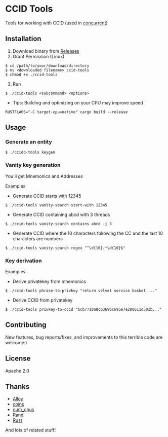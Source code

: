 # CCID Tools

Tools for working with CCID (used in [concurrent](https://github.com/totegamma/concurrent))

## Installation

1. Download binary from [Releases](https://github.com/7ka-Hiira/ccid-tools/releases/latest)
2. Grant Permission (Linux)
```
$ cd /path/to/your/download/directory
$ mv <downloaded filename> ccid-tools
$ chmod +x ./ccid-tools
```
3. Run
```
$ ./ccid-tools <subcommand> <options>
```

- Tips: Building and optimizing on your CPU may improve speed
```
RUSTFLAGS="-C target-cpu=native" cargo build --release
```

## Usage

### Generate an entity
```
$ ./ccidd-tools keygen
```

### Vanity key generation
You'll get Mnemonics and Addresses

Examples

- Generate CCID starts with 12345
```
$ ./ccid-tools vanity-search start-with 12345
```

- Generate CCID containing abcd with 3 threads
```
$ ./ccid-tools vanity-search contains abcd -j 3
```

- Generate CCID where the 10 characters following the CC and the last 10 characters are numbers
```
$ ./ccid-tools vanity-search regex "^\d{10}.*\d{10}$"
```

### Key derivation

Examples

- Derive privatekey from mnemonics
```
$ ./ccid-tools phrase-to-privkey "return velvet service basket ..."
```
- Derive CCID from privatekey
```
$ ./ccid-tools privkey-to-ccid "bcb7710a8cb369bc695e7e200611d501b..."
```

## Contributing

New features, bug reports/fixes, and improvements to this terrible code are welcome:)

## License

Apache 2.0

## Thanks

- [Alloy](https://github.com/alloy-rs/alloy/)
- [coins](https://github.com/summa-tx/coins)
- [num_cpus](https://github.com/seanmonstar/num_cpus)
- [Rand](https://github.com/rust-random/rand)
- [Rust](https://github.com/rust-lang)

And lots of related stuff!
